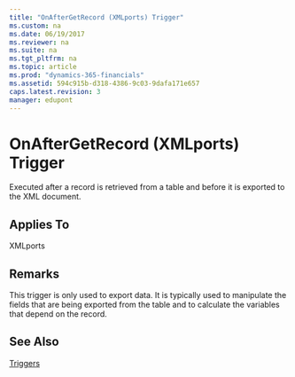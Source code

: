 ```yaml
---
title: "OnAfterGetRecord (XMLports) Trigger"
ms.custom: na
ms.date: 06/19/2017
ms.reviewer: na
ms.suite: na
ms.tgt_pltfrm: na
ms.topic: article
ms.prod: "dynamics-365-financials"
ms.assetid: 594c915b-d318-4386-9c03-9dafa171e657
caps.latest.revision: 3
manager: edupont
---
```

# OnAfterGetRecord (XMLports) Trigger
Executed after a record is retrieved from a table and before it is exported to the XML document.  
  
## Applies To  
 XMLports  
  
## Remarks  
 This trigger is only used to export data. It is typically used to manipulate the fields that are being exported from the table and to calculate the variables that depend on the record.  
  
## See Also  
 [Triggers](devenv-triggers.md)